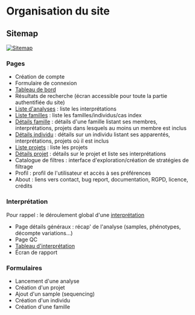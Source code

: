 # Organisation du site

## Sitemap

[![Sitemap](/images/mockup/sitemap.png)](/images/mockup/sitemap.png)

### Pages

- Création de compte
- Formulaire de connexion
- [Tableau de bord](./front-end/pages/dashboard.md)
- Résultats de recherche (écran accessible pour toute la partie authentifiée du site)
- [Liste d'analyses](./front-end/pages/list-analyses.md) : liste les interprétations
- [Liste familles](./front-end/pages/list-families.md) : liste les
  familles/individus/cas index
- [Détails famille](./front-end/pages/details-family.md) : détails d'une famille listant
  ses membres, interprétations, projets dans lesquels au moins un membre est inclus
- [Détails individu](./front-end/pages/details-person.md) : détails sur un individu
  listant ses apparentés, interprétations, projets où il est inclus
- [Liste projets](./front-end/pages/list-projects.md) : liste les projets
- [Détails projet](./front-end/pages/details-project.md) : détails sur le projet et
  liste ses interprétations
- Catalogue de filtres : interface d'exploration/création de stratégies de filtrage
- Profil : profil de l'utilisateur et accès à ses préférences
- About : liens vers contact, bug report, documentation, RGPD, licence, crédits

### Interprétation

Pour rappel : le déroulement global d'une [interprétation](/newcomers/interpretation)

- Page détails généraux : récap' de l'analyse (samples, phénotypes, décompte
  variations…)
- Page QC
- [Tableau d'interprétation](./front-end/pages/interpretation-table.md)
- Écran de rapport

### Formulaires

- Lancement d'une analyse
- Création d'un projet
- Ajout d'un sample (sequencing)
- Création d'un individu
- Création d'une famille
